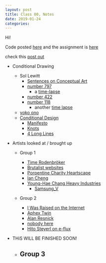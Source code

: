 ```yaml
---
layout: post
title: Class 00, Notes
date: 2019-01-24
categories:
---
```


Hi!

Code posted [here](https://github.com/ajbajb/ARTTECH3135-spring2019) and the assignment is [here](https://ajbajb.github.io/ARTTECH3135-spring2019/assignments/00a.html)

check this [post out](https://ajbajb.github.io/ARTTECH3135-spring2019/tutorials/00_variables.html)


- Conditional Drawing
    - Sol Lewitt
        - [Sentences on Conceptual Art](https://www.corner-college.com/udb/cproVozeFxParagraphs_on_Conceptual_Art._Sol_leWitt.pdf)
        - [number 797](https://massmoca.org/event/walldrawing797/)
            - a [time-lapse](https://thekidshouldseethis.com/post/a-time-lapse-of-sol-lewitts-wall-drawing-797)
        - [number 422](https://massmoca.org/event/walldrawing422/)
        - [number 118](https://nyoobserver.files.wordpress.com/2012/10/lewitt.jpg?quality=80)
            - another [time lapse](https://www.youtube.com/watch?v=ky9K_-NJoPU)
    - [yoko ono](https://monoskop.org/images/2/2a/Ono_Yoko_Grapefruit_A_Book_of_Instructions_and_Drawings_by_Yoko_Ono_S_and_S_edition_excerpt.pdf)
    - [Conditional Design](https://conditionaldesign.org/)
        - [Manifesto](https://conditionaldesign.org/manifesto/)
        - [Knots](https://conditionaldesign.org/workshops/knots/)
        - [4 Long Lines](https://conditionaldesign.org/workshops/4-long-lines/)

- Artists looked at / brought up
    - Group 1
        - [Time Rodenbröker](https://timrodenbroeker.de/)
        - [Brutalist websites](https://brutalistwebsites.com)
        - [Porpentine Charity Heartscape](http://slimedaughter.com/)
        - [Ian Cheng](https://youtu.be/TO6Luilc4Bo)
        - [Young-Hae Chang Heavy Industries](http://www.yhchang.com/)
            - [Samsung_V](http://www.yhchang.com/SAMSUNG_V.html)

    - Group 2
        - [I Was Raised on the Internet](https://mcachicago.org/Publications/Websites/I-Was-Raised-On-The-Internet)
        - [Aphex Twin](https://aphextwin.warp.net/)
        - [Alan Resnick](http://alanresnick.info/)
        - [nobody here](https://nobodyhere.com/ )
        - [Hito Steyerl on e-flux](https://www.e-flux.com/search?q=hito+steyerl)

- THiS WILL BE FINISHED SOON!
    - Group 3
        -
